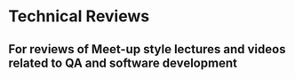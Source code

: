 # Technical Reviews
## For reviews of Meet-up style lectures and videos related to QA and software development


